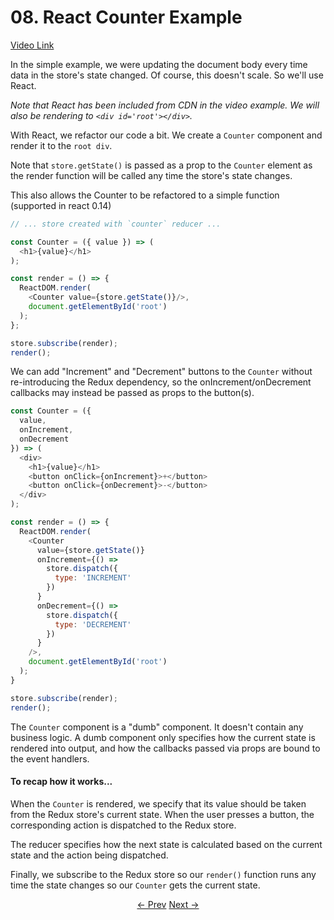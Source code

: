 # 08. React Counter Example
[Video Link](https://egghead.io/lessons/javascript-redux-react-counter-example)

In the simple example, we were updating the document body every time data in the store's state changed. Of course, this doesn't scale. So we'll use React.

_Note that React has been included from CDN in the video example. We will also be rendering to `<div id='root'></div>`._

With React, we refactor our code a bit. We create a `Counter` component and render it to the `root div`.

Note that `store.getState()` is passed as a prop to the `Counter` element as the render function will be called
any time the store's state changes.

This also allows the Counter to be refactored to a simple function (supported in react 0.14)

```Javascript
// ... store created with `counter` reducer ...

const Counter = ({ value }) => (
  <h1>{value}</h1>
);

const render = () => {
  ReactDOM.render(
    <Counter value={store.getState()}/>,
    document.getElementById('root')
  );
};

store.subscribe(render);
render();
```

We can add "Increment" and "Decrement" buttons to the `Counter` without re-introducing the Redux dependency,
so the onIncrement/onDecrement callbacks may instead be passed as props to the button(s).

```Javascript
const Counter = ({
  value,
  onIncrement,
  onDecrement
}) => (
  <div>
    <h1>{value}</h1>
    <button onClick={onIncrement}>+</button>
    <button onClick={onDecrement}>-</button>
  </div>
);

const render = () => {
  ReactDOM.render(
    <Counter
      value={store.getState()}
      onIncrement={() =>
        store.dispatch({
          type: 'INCREMENT'
        })
      }
      onDecrement={() =>
        store.dispatch({
          type: 'DECREMENT'
        })
      }
    />,
    document.getElementById('root')
  );
}

store.subscribe(render);
render();
```


The `Counter` component is a "dumb" component. It doesn't contain any business logic. A dumb component only specifies how the current state is rendered into output, and how the callbacks passed via props are bound to the event handlers.

#### To recap how it works...

When the `Counter` is rendered, we specify that its value should be taken from the Redux store's current state. When the user presses a button, the corresponding action is dispatched to the Redux store.

The reducer specifies how the next state is calculated based on the current state and the action being dispatched.

Finally, we subscribe to the Redux store so our `render()` function runs any time the state changes so our `Counter` gets the current state.

<p align="center">
<a href="./03-Implementing_Store_from_Scratch.md"><- Prev</a>
<a href="./05-Avoiding_Array_Mutations.md">Next -></a>
</p>
